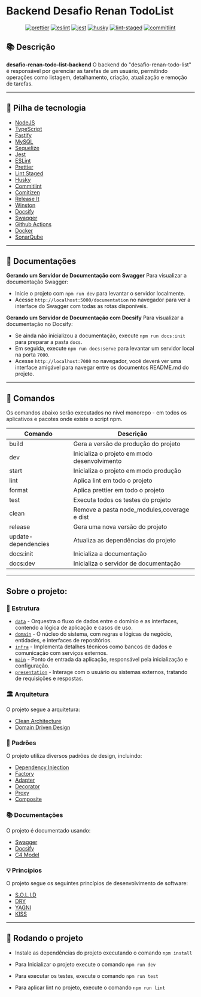 # Backend Desafio Renan TodoList

<p align="center">
 <a href="#badge">
        <img alt="prettier" src="https://img.shields.io/badge/code_style-prettier-ff69b4.svg?style=flat-square"></a>
    <a href="#badge">
        <img alt="eslint" src="https://img.shields.io/badge/ESLint-Configured-blue"></a>
    <a href="#badge">
        <img alt="jest" src="https://cdn.jsdelivr.net/gh/justjavac/jest-badges/badges/100.svg"></a>
    <a href="#badge">
        <img alt="husky" src="https://img.shields.io/badge/husky-8.0.3-blueviolet"></a>
    <a href="#badge">
        <img alt="lint-staged" src="https://img.shields.io/badge/lint--staged-15.2.0-orange"></a>
    <a href="#badge">
        <img alt="commitlint" src="https://img.shields.io/badge/commitlint-18.4.3-yellow"></a>
</p>

## 📚 Descrição

**desafio-renan-todo-list-backend** O backend do "desafio-renan-todo-list" é responsável por gerenciar as tarefas de um usuário, permitindo operações como listagem, detalhamento, criação, atualização e remoção de tarefas.

---

## 🍂 Pilha de tecnologia

- [NodeJS](https://nodejs.org/en)
- [TypeScript](https://www.typescriptlang.org)
- [Fastify](https://www.fastify.io)
- [MySQL](https://www.mysql.com)
- [Sequelize](https://sequelize.org)
- [Jest](https://jestjs.io)
- [ESLint](https://eslint.org)
- [Prettier](https://prettier.io)
- [Lint Staged](https://github.com/okonet/lint-staged#readme)
- [Husky](https://typicode.github.io/husky)
- [Commitlint](https://commitlint.js.org)
- [Comitizen](https://commitizen-tools.github.io/commitizen)
- [Release It](https://github.com/release-it/release-it)
- [Winston](https://github.com/winstonjs/winston)
- [Docsify](https://docsify.js.org)
- [Swagger](https://swagger.io)
- [Github Actions](https://docs.github.com/pt/actions)
- [Docker](https://www.docker.com)
- [SonarQube](https://www.sonarqube.org)

---

## 📄 Documentações

**Gerando um Servidor de Documentação com Swagger**
Para visualizar a documentação Swagger:

- Inicie o projeto com `npm run dev` para levantar o servidor localmente.
- Acesse `http://localhost:5000/documentation` no navegador para ver a interface do Swagger com todas as rotas disponíveis.

**Gerando um Servidor de Documentação com Docsify**
Para visualizar a documentação no Docsify:

- Se ainda não inicializou a documentação, execute `npm run docs:init` para preparar a pasta `docs`.
- Em seguida, execute `npm run docs:serve` para levantar um servidor local na porta `7000`.
- Acesse `http://localhost:7000` no navegador, você deverá ver uma interface amigável para navegar entre os documentos README.md do projeto.

---

## 🎯 Comandos

Os comandos abaixo serão executados no nível monorepo - em todos os aplicativos e pacotes onde existe o script npm.

| Comando             | Descrição                                    |
| ------------------- | -------------------------------------------- |
| build               | Gera a versão de produção do projeto         |
| dev                 | Inicializa o projeto em modo desenvolvimento |
| start               | Inicializa o projeto em modo produção        |
| lint                | Aplica lint em todo o projeto                |
| format              | Aplica prettier em todo o projeto            |
| test                | Executa todos os testes do projeto           |
| clean               | Remove a pasta node_modules,coverage e dist  |
| release             | Gera uma nova versão do projeto              |
| update-dependencies | Atualiza as dependências do projeto          |
| docs:init           | Inicializa a documentação                    |
| docs:dev            | Inicializa o servidor de documentação        |

---

## Sobre o projeto:

### 📁 Estrutura

- [`data`](./src/data) - Orquestra o fluxo de dados entre o domínio e as interfaces, contendo a lógica de aplicação e casos de uso.
- [`domain`](./src/domain) - O núcleo do sistema, com regras e lógicas de negócio, entidades, e interfaces de repositórios.
- [`infra`](./src/infra) - Implementa detalhes técnicos como bancos de dados e comunicação com serviços externos.
- [`main`](./src/main) - Ponto de entrada da aplicação, responsável pela inicialização e configuração.
- [`presentation`](./src/presentation) - Interage com o usuário ou sistemas externos, tratando de requisições e respostas.

### 🏛️ Arquitetura

O projeto segue a arquitetura:

- [Clean Architecture](https://blog.cleancoder.com/uncle-bob/2012/08/13/the-clean-architecture.html)
- [Domain Driven Design](https://en.wikipedia.org/wiki/Domain-driven_design)

### 🧩 Padrões

O projeto utiliza diversos padrões de design, incluindo:

- [Dependency Injection](https://en.wikipedia.org/wiki/Dependency_injection)
- [Factory](https://en.wikipedia.org/wiki/Factory_method_pattern)
- [Adapter](https://en.wikipedia.org/wiki/Adapter_pattern)
- [Decorator](https://en.wikipedia.org/wiki/Decorator_pattern)
- [Proxy](https://en.wikipedia.org/wiki/Proxy_pattern)
- [Composite](https://en.wikipedia.org/wiki/Composite_pattern)

### 📚 Documentações

O projeto é documentado usando:

- [Swagger](https://swagger.io/docs/specification/about/)
- [Docsify](https://docsify.js.org/)
- [C4 Model](https://c4model.com/)

### 💡 Princípios

O projeto segue os seguintes princípios de desenvolvimento de software:

- [S.O.L.I.D](https://en.wikipedia.org/wiki/SOLID)
- [DRY](https://en.wikipedia.org/wiki/Don%27t_repeat_yourself)
- [YAGNI](https://en.wikipedia.org/wiki/You_aren%27t_gonna_need_it)
- [KISS](https://en.wikipedia.org/wiki/KISS_principle)

---

## 🏃 Rodando o projeto

- Instale as dependências do projeto executando o comando `npm install`

- Para Inicializar o projeto execute o comando `npm run dev`

- Para executar os testes, execute o comando `npm run test`

- Para aplicar lint no projeto, execute o comando `npm run lint`
